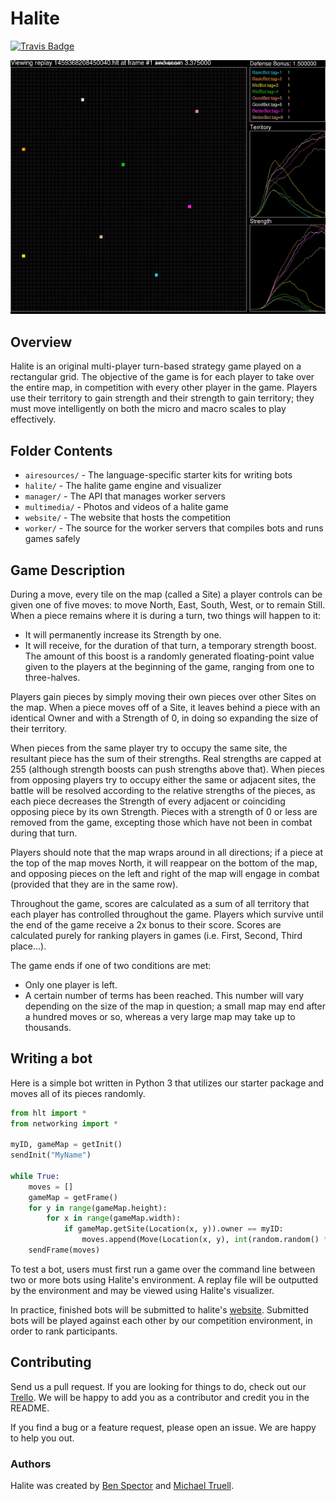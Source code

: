 # Halite

[![Travis Badge](https://travis-ci.org/HaliteChallenge/Halite.svg?branch=master)](https://travis-ci.org/HaliteChallenge/Halite)

![Game gif](multimedia/ExampleGame.gif)

## Overview

Halite is an original multi-player turn-based strategy game played on a rectangular grid. The objective of the game is for each player to take over the entire map, in competition with every other player in the game. Players use their territory to gain strength and their strength to gain territory; they must move intelligently on both the micro and macro scales to play effectively.

## Folder Contents

- `airesources/` - The language-specific starter kits for writing bots
- `halite/` - The halite game engine and visualizer
- `manager/` - The API that manages worker servers
- `multimedia/` - Photos and videos of a halite game
- `website/` - The website that hosts the competition
- `worker/` - The source for the worker servers that compiles bots and runs games safely

## Game Description

During a move, every tile on the map (called a Site) a player controls can be given one of five moves: to move North, East, South, West, or to remain Still. When a piece remains where it is during a turn, two things will happen to it:

- It will permanently increase its Strength by one.
- It will receive, for the duration of that turn, a temporary strength boost. The amount of this boost is a randomly generated floating-point value given to the players at the beginning of the game, ranging from one to three-halves.

Players gain pieces by simply moving their own pieces over other Sites on the map. When a piece moves off of a Site, it leaves behind a piece with an identical Owner and with a Strength of 0, in doing so expanding the size of their territory.

When pieces from the same player try to occupy the same site, the resultant piece has the sum of their strengths. Real strengths are capped at 255 (although strength boosts can push strengths above that). When pieces from opposing players try to occupy either the same or adjacent sites, the battle will be resolved according to the relative strengths of the pieces, as each piece decreases the Strength of every adjacent or coinciding opposing piece by its own Strength. Pieces with a strength of 0 or less are removed from the game, excepting those which have not been in combat during that turn.

Players should note that the map wraps around in all directions; if a piece at the top of the map moves North, it will reappear on the bottom of the map, and opposing pieces on the left and right of the map will engage in combat (provided that they are in the same row).

Throughout the game, scores are calculated as a sum of all territory that each player has controlled throughout the game. Players which survive until the end of the game receive a 2x bonus to their score. Scores are calculated purely for ranking players in games (i.e. First, Second, Third place...).

The game ends if one of two conditions are met:

- Only one player is left.
- A certain number of terms has been reached. This number will vary depending on the size of the map in question; a small map may end after a hundred moves or so, whereas a very large map may take up to thousands.

## Writing a bot
Here is a simple bot written in Python 3 that utilizes our starter package and moves all of its pieces randomly.
```python
from hlt import *
from networking import *

myID, gameMap = getInit()
sendInit("MyName")

while True:
	moves = []
	gameMap = getFrame()
	for y in range(gameMap.height):
		for x in range(gameMap.width):
			if gameMap.getSite(Location(x, y)).owner == myID:
				moves.append(Move(Location(x, y), int(random.random() * 5)))
	sendFrame(moves)
```

To test a bot, users must first run a game over the command line between two or more bots using Halite's environment. A replay file will be outputted by the environment and may be viewed using Halite's visualizer. 

In practice, finished bots will be submitted to halite's [website](http://halite.io/website). Submitted bots will be played against each other by our competition environment, in order to rank participants.

## Contributing

Send us a pull request. If you are looking for things to do, check out our [Trello](https://trello.com/b/z8jUXTA0/halite). We will be happy to add you as a contributor and credit you in the README.

If you find a bug or a feature request, please open an issue. We are happy to help you out.

### Authors

Halite was created by [Ben Spector](https://github.com/Sydriax) and [Michael Truell](https://github.com/truell20).
